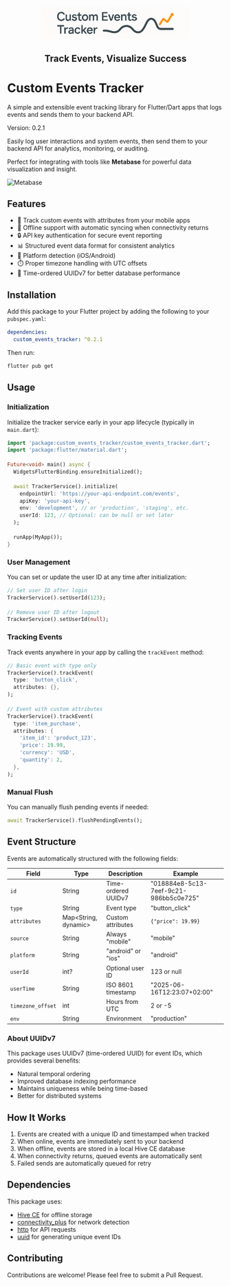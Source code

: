 <p align="center">
  <img src="https://raw.githubusercontent.com/iStoriaE/custom_events_tracker/refs/heads/master/custom_events_tracker_logo.png?sanitize=true" width="350px">
</p>
<h2 align="center">Track Events, Visualize Success</h2>

# Custom Events Tracker

A simple and extensible event tracking library for Flutter/Dart apps that logs events and sends them to your backend API.

Version: 0.2.1

Easily log user interactions and system events, then send them to your backend API for analytics, monitoring, or auditing.  

Perfect for integrating with tools like **Metabase** for powerful data visualization and insight.

![Metabase](https://www.metabase.com/docs/latest/images/metabase-product-screenshot.png)

## Features

- 📱 Track custom events with attributes from your mobile apps
- 🔄 Offline support with automatic syncing when connectivity returns
- 🔒 API key authentication for secure event reporting
- 📊 Structured event data format for consistent analytics
- 📱 Platform detection (iOS/Android)
- ⏱️ Proper timezone handling with UTC offsets
- 🔄 Time-ordered UUIDv7 for better database performance

## Installation

Add this package to your Flutter project by adding the following to your `pubspec.yaml`:

```yaml
dependencies:
  custom_events_tracker: ^0.2.1
```

Then run:

```bash
flutter pub get
```

## Usage

### Initialization

Initialize the tracker service early in your app lifecycle (typically in `main.dart`):

```dart
import 'package:custom_events_tracker/custom_events_tracker.dart';
import 'package:flutter/material.dart';

Future<void> main() async {
  WidgetsFlutterBinding.ensureInitialized();
  
  await TrackerService().initialize(
    endpointUrl: 'https://your-api-endpoint.com/events',
    apiKey: 'your-api-key',
    env: 'development', // or 'production', 'staging', etc.
    userId: 123, // Optional: can be null or set later
  );
  
  runApp(MyApp());
}
```

### User Management

You can set or update the user ID at any time after initialization:

```dart
// Set user ID after login
TrackerService().setUserId(123);

// Remove user ID after logout
TrackerService().setUserId(null);
```

### Tracking Events

Track events anywhere in your app by calling the `trackEvent` method:

```dart
// Basic event with type only
TrackerService().trackEvent(
  type: 'button_click',
  attributes: {},
);

// Event with custom attributes
TrackerService().trackEvent(
  type: 'item_purchase',
  attributes: {
    'item_id': 'product_123',
    'price': 19.99,
    'currency': 'USD',
    'quantity': 2,
  },
);
```

### Manual Flush

You can manually flush pending events if needed:

```dart
await TrackerService().flushPendingEvents();
```

## Event Structure

Events are automatically structured with the following fields:

| Field | Type | Description | Example |
|-------|------|-------------|---------|
| `id` | String | Time-ordered UUIDv7 | "018884e8-5c13-7eef-9c21-986bb5c0e725" |
| `type` | String | Event type | "button_click" |
| `attributes` | Map&lt;String, dynamic&gt; | Custom attributes | `{"price": 19.99}` |
| `source` | String | Always "mobile" | "mobile" |
| `platform` | String | "android" or "ios" | "android" |
| `userId` | int? | Optional user ID | 123 or null |
| `userTime` | String | ISO 8601 timestamp | "2025-06-16T12:23:07+02:00" |
| `timezone_offset` | int | Hours from UTC | 2 or -5 |
| `env` | String | Environment | "production" |

### About UUIDv7

This package uses UUIDv7 (time-ordered UUID) for event IDs, which provides several benefits:
- Natural temporal ordering
- Improved database indexing performance
- Maintains uniqueness while being time-based
- Better for distributed systems

## How It Works

1. Events are created with a unique ID and timestamped when tracked
2. When online, events are immediately sent to your backend
3. When offline, events are stored in a local Hive CE database
4. When connectivity returns, queued events are automatically sent
5. Failed sends are automatically queued for retry

## Dependencies

This package uses:
- [Hive CE](https://pub.dev/packages/hive_ce) for offline storage
- [connectivity_plus](https://pub.dev/packages/connectivity_plus) for network detection
- [http](https://pub.dev/packages/http) for API requests
- [uuid](https://pub.dev/packages/uuid) for generating unique event IDs

## Contributing

Contributions are welcome! Please feel free to submit a Pull Request.
